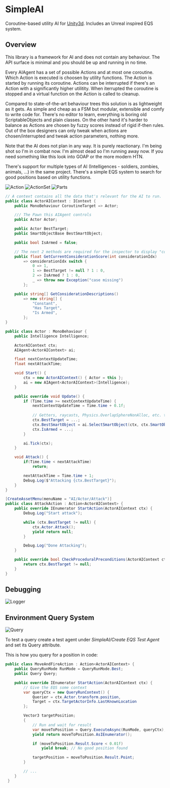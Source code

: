 # SimpleAI
Coroutine-based utility AI for [Unity3d](https://unity3d.com). Includes an Unreal inspired EQS system.

## Overview
This library is a framework for AI and does not contain any behaviour. The API surface is minimal and you should be up and running in no time.

Every AIAgent has a set of possible Actions and at most one coroutine. Which Action is executed is choosen by utility functions. The Action is started by running its coroutine. Actions can be interrupted if there's an Action with a significantly higher utilitity. When iterrupted the coroutine is stopped and a virtual function on the Action is called to cleanup.

Compared to state-of-the-art behaviour trees this solution is as lightweight as it gets. As simple and cheap as a FSM but modular, extensible and comfy to write code for. There's no editor to learn, everything is boring old ScriptableObjects and plain classes. On the other hand it's harder to balance as Actions are chosen by fuzzy scores instead of rigid if-then rules. Out of the box designers can only tweak when actions are chosen/interrupted and tweak action parameters, nothing more.

Note that the AI does not plan in any way. It is purely reactionary. I'm being shot so I'm in combat now. I'm almost dead so I'm running away now. If you need something like this look into GOAP or the more modern HTN.

There's support for multiple types of AI (Intelligences - soldiers, zombies, animals, ...) in the same project. There's a simple EQS system to search for good positions based on utility functions.

![Action](Docs/Action.png)
![ActionSet](Docs/ActionSet.png)
![Parts](Docs/Parts.png)

```cs
// A context contains all the data that's relevant for the AI to run.
public class ActorAIContext : IContext {
    public MonoBehaviour CoroutineTarget => Actor;

    /// The Pawn this AIAgent controls
    public Actor Actor;

    public Actor BestTarget;
    public SmartObjectBase BestSmartObject;

    public bool IsArmed = false;

    // The next 2 methods are required for the inspector to display "considerations" for an action
    public float GetCurrentConsiderationScore(int considerationIdx)
        => considerationIdx switch {
            0 => 1,
            1 => BestTarget != null ? 1 : 0,
            2 => IsArmed ? 1 : 0,
            _ => throw new Exception("case missing")
        };

    public string[] GetConsiderationDescriptions() 
        => new string[] {
            "Constant",
            "Has Target",
            "Is Armed",
        };
}

public class Actor : MonoBehaviour {
    public Intelligence Intelligence;

    ActorAIContext ctx;
    AIAgent<ActorAIContext> ai;

    float nextContextUpdateTime;
    float nextAttackTime;

    void Start() {
        ctx = new ActorAIContext() { Actor = this };
        ai = new AIAgent<ActorAIContext>(Intelligence);
    }

    public override void Update() {
        if (Time.time >= nextContextUpdateTime) {
            nextContextUpdateTime = Time.time + 0.1f;
            
            // Getters, raycasts, Physics.OverlapSphereNonAlloc, etc. to fill the context with valuable information (ctx.SmartObjects for instance)
            ctx.BestTarget = ...;
            ctx.BestSmartObject = ai.SelectSmartObject(ctx, ctx.SmartObjects);
            ctx.IsArmed = ...;
        }

        ai.Tick(ctx);
    }

    void Attack() {
        if(Time.time < nextAttackTime)
            return;

        nextAttackTime = Time.time + 1;
        Debug.Log($"Attacking {ctx.BestTarget}");
    }
}

[CreateAssetMenu(menuName = "AI/Actor/Attack")]
public class AttackAction : Action<ActorAIContext> {
    public override IEnumerator StartAction(ActorAIContext ctx) {
        Debug.Log("Start attack");

        while (ctx.BestTarget != null) {
            ctx.Actor.Attack();
            yield return null;
        }

        Debug.Log("Done Attacking");
    }

    public override bool CheckProceduralPreconditions(ActorAIContext ctx) {
        return ctx.BestTarget != null;
    }
}
```

## Debugging
![Logger](Docs/Logger.png)

## Environment Query System
![Query](Docs/Query.png)

To test a query create a test agent under _SimpleAI/Create EQS Test Agent_ and set its Query attribute.

This is how you query for a position in code:
```cs
public class MoveAndFireAction : Action<ActorAIContext> {
    public QueryRunMode RunMode = QueryRunMode.Best;
    public Query Query;

    public override IEnumerator StartAction(ActorAIContext ctx) {
        // Give the EQS some context
        var queryCtx = new QueryRunContext() {
            Querier = ctx.Actor.transform.position,
            Target = ctx.TargetActorInfo.LastKnownLocation
        };

        Vector3 targetPosition;
        {
            // Run and wait for result
            var moveToPosition = Query.ExecuteAsync(RunMode, queryCtx);
            yield return moveToPosition.AsIEnumerator();

            if (moveToPosition.Result.Score < 0.01f)
                yield break; // No good position found

            targetPosition = moveToPosition.Result.Point;
        }

        // ...
    }
 }
```
